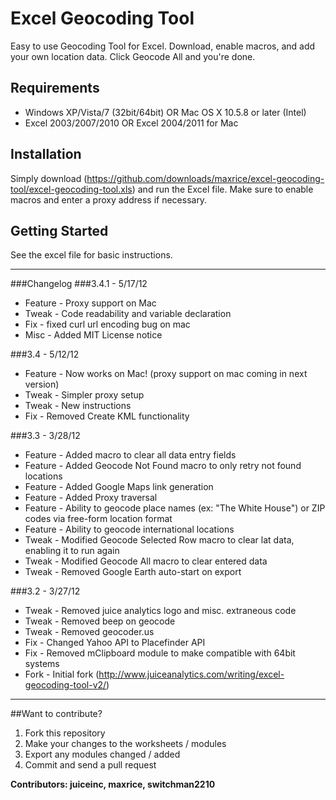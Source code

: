 Excel Geocoding Tool
=====================

Easy to use Geocoding Tool for Excel. Download, enable macros, and add your own location data. Click Geocode All and you're done.

Requirements
------------
* Windows XP/Vista/7 (32bit/64bit) OR Mac OS X 10.5.8 or later (Intel)
* Excel 2003/2007/2010 OR Excel 2004/2011 for Mac

Installation
------------
Simply download (https://github.com/downloads/maxrice/excel-geocoding-tool/excel-geocoding-tool.xls) and run the Excel file. Make sure to enable macros and enter a proxy address if necessary.

Getting Started
---------------
See the excel file for basic instructions.


---------------
###Changelog
###3.4.1 - 5/17/12
* Feature - Proxy support on Mac
* Tweak - Code readability and variable declaration
* Fix - fixed curl url encoding bug on mac
* Misc - Added MIT License notice

###3.4 - 5/12/12
* Feature - Now works on Mac! (proxy support on mac coming in next version)
* Tweak - Simpler proxy setup
* Tweak - New instructions
* Fix - Removed Create KML functionality

###3.3 - 3/28/12
* Feature - Added macro to clear all data entry fields
* Feature - Added Geocode Not Found macro to only retry not found locations
* Feature - Added Google Maps link generation
* Feature - Added Proxy traversal
* Feature - Ability to geocode place names (ex: "The White House") or ZIP codes via free-form location format
* Feature - Ability to geocode international locations
* Tweak - Modified Geocode Selected Row macro to clear lat data, enabling it to run again
* Tweak - Modified Geocode All macro to clear entered data
* Tweak - Removed Google Earth auto-start on export

###3.2 - 3/27/12
* Tweak - Removed juice analytics logo and misc. extraneous code
* Tweak - Removed beep on geocode
* Tweak - Removed geocoder.us
* Fix - Changed Yahoo API to Placefinder API
* Fix - Removed mClipboard module to make compatible with 64bit systems
* Fork - Initial fork (http://www.juiceanalytics.com/writing/excel-geocoding-tool-v2/)

----------

##Want to contribute?

1) Fork this repository
2) Make your changes to the worksheets / modules
3) Export any modules changed / added
4) Commit and send a pull request

__Contributors: juiceinc, maxrice, switchman2210__